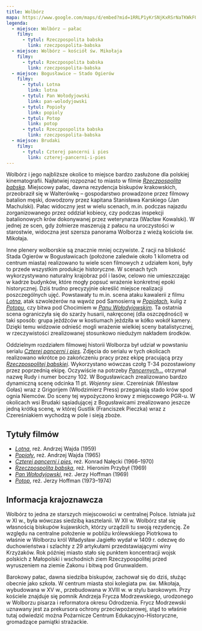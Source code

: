 ```yaml
---
title: Wolbórz
mapa: https://www.google.com/maps/d/embed?mid=1RRLP1yKrSNjKxRSrNaTKWkFOTkE
legenda: 
  - miejsce: Wolbórz – pałac
    filmy:
      - tytul: Rzeczpospolita babska
        link: rzeczpospolita-babska
  - miejsce: Wolbórz – kościół św. Mikołaja
    filmy:
      - tytul: Rzeczpospolita babska
        link: rzeczpospolita-babska
  - miejsce: Bogusławice – Stado Ogierów
    filmy:
      - tytul: Lotna
        link: lotna
      - tytul: Pan Wołodyjowski
        link: pan-wolodyjowski
      - tytul: Popioły
        link: popioly
      - tytul: Potop
        link: potop
      - tytul: Rzeczpospolita babska
        link: rzeczpospolita-babska
  - miejsce: Brudaki
    filmy:
      - tytul: Czterej pancerni i pies
        link: czterej-pancerni-i-pies
---
```


Wolbórz i jego najbliższe okolice to miejsce bardzo zasłużone dla polskiej kinematografii. Najłatwiej rozpoznać to miasto w filmie [*Rzeczpospolita babska*](/filmy/rzeczpospolita-babska/). Miejscowy pałac, dawna rezydencja biskupów krakowskich, przeobraził się w Walterówkę – gospodarstwo prowadzone przez filmowy batalion męski, dowodzony przez kapitana Stanisława Karskiego (Jan Machulski). Pałac widoczny jest w wielu scenach, m.in. podczas najazdu zorganizowanego przez oddział kobiecy, czy podczas inspekcji batalionowych krów dokonywanej przez weterynarza (Wacław Kowalski). W jednej ze scen, gdy żołnierze maszerują z pałacu na uroczystości w starostwie, widoczna jest szersza panorama Wolborza z wieżą kościoła św. Mikołaja. 

Inne plenery wolborskie są znacznie mniej oczywiste. Z racji na bliskość Stada Ogierów w Bogusławicach (położone zaledwie około 1 kilometra od centrum miasta) realizowano tu wiele scen filmowych z udziałem koni, były to przede wszystkim produkcje historyczne. W scenach tych wykorzystywano naturalny krajobraz pól i lasów, celowo nie umieszczając w kadrze budynków, które mogły popsuć wrażenie konkretnej epoki historycznej. Dziś trudno precyzyjnie określić miejsce realizacji poszczególnych ujęć. Powstawały tu m.in. scena ataku kawalerii z filmu [*Lotna*](/filmy/lotna/), atak szwoleżerów na wąwóz pod Samosierrą w [*Popiołach*](/filmy/popioly/), kulig z [*Potopu*](/filmy/potop/), czy bitwa pod Chocimiem w [*Panu Wołodyjowskim*](/filmy/pan-wolodyjowski/). Ta ostatnia scena ograniczyła się do szarży husarii, nakręconej (dla oszczędności) w taki sposób: grupa jeźdźców w kostiumach jeździła w kółko wokół kamery. Dzięki temu widzowie odnieść mogli wrażenie wielkiej sceny batalistycznej, w rzeczywistości zrealizowanej stosunkowo niedużym nakładem środków. 

Oddzielnym rozdziałem filmowej historii Wolborza był udział w powstaniu serialu [*Czterej pancerni i pies*](/filmy/czterej-pancerni-i-pies/). Zdjęcia do serialu w tych okolicach realizowano wkrótce po zakończeniu pracy przez ekipę pracującą przy [*Rzeczpospolitej babskiej*](/filmy/rzeczpospolita-babska/). Wykorzystano wówczas czołg T-34 pozostawiony przez poprzednią ekipę. Oczywiście na potrzeby [*Pancernych…*](/filmy/czterej-pancerni-i-pies/) otrzymał nazwę Rudy i numer boczny 102. W Bogusławicach zrealizowano bardzo dynamiczną scenę odcinka 11 pt. *Wojenny siew*. Czereśniak (Wiesław Gołas) wraz z Grigorijem (Włodzimierz Press) przeganiają stado krów spod ognia Niemców. Do sceny tej wypożyczono krowy z miejscowego PGR-u. W okolicach wsi Brudaki sąsiadującej z Bogusławicami zrealizowano jeszcze jedną krótką scenę, w której Gustlik (Franciszek Pieczka) wraz z Czereśniakiem wychodzą w pole i sieją zboże.

## Tytuły filmów

- [*Lotna*](/filmy/lotna/), reż. Andrzej Wajda (1959)
- [*Popioły*](/filmy/popioly/), reż. Andrzej Wajda (1965)
- [*Czterej pancerni i pies*](/filmy/czterej-pancerni-i-pies/), reż. Konrad Nałęcki (1966–1970)
- [*Rzeczpospolita babska*](/filmy/rzeczpospolita-babska/), reż. Hieronim Przybył (1969)
- [*Pan Wołodyjowski*](/filmy/pan-wolodyjowski/), reż. Jerzy Hoffman (1969)
- [*Potop*](/filmy/potop/), reż. Jerzy Hoffman (1973–1974)

## Informacja krajoznawcza

Wolbórz to jedna ze starszych miejscowości w centralnej Polsce. Istniała już w XI w., była wówczas siedzibą kasztelanii. W XII w. Wolbórz stał się własnością biskupów kujawskich, którzy urządzili tu swoją rezydencję. Ze względu na centralne położenie w pobliżu królewskiego Piotrkowa to właśnie w Wolborzu król Władysław Jagiełło wydał w 1409 r. odezwę do duchowieństwa i szlachty z 29 artykułami przedstawiającymi winy Krzyżaków. Rok później miasto stało się punktem koncentracji wojsk polskich z Małopolski i wschodnich ziem Rzeczypospolitej przed wyruszeniem na ziemie Zakonu i bitwą pod Grunwaldem. 

Barokowy pałac, dawna siedziba biskupów, zachował się do dziś, służąc obecnie jako szkoła. W centrum miasta stoi kolegiata pw. św. Mikołaja, wybudowana w XV w., przebudowana w XVIII w. w stylu barokowym. Przy kościele znajduje się pomnik Andrzeja Frycza Modrzewskiego, urodzonego w Wolborzu pisarza i reformatora okresu Odrodzenia. Frycz Modrzewski uznawany jest za prekursora ochrony przeciwpożarowej, stąd to właśnie tutaj odwiedzić można Pożarnicze Centrum Edukacyjno-Historyczne, gromadzące pamiątki strażackie.